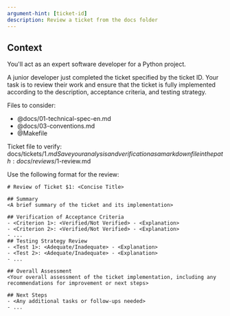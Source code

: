 ```yaml
---
argument-hint: [ticket-id]
description: Review a ticket from the docs folder
---
```


## Context
You'll act as an expert software developer for a Python project.

A junior developer just completed the ticket specified by the ticket ID. Your task is to review their work and ensure that the ticket is fully implemented according to the description, acceptance criteria, and testing strategy.

Files to consider:
- @docs/01-technical-spec-en.md
- @docs/03-conventions.md
- @Makefile

Ticket file to verify: docs/tickets/$1.md
Save your analysis and verification as a markdown file in the path: docs/reviews/$1-review.md

Use the following format for the review:

```
# Review of Ticket $1: <Concise Title>

## Summary
<A brief summary of the ticket and its implementation>

## Verification of Acceptance Criteria
- <Criterion 1>: <Verified/Not Verified> - <Explanation>
- <Criterion 2>: <Verified/Not Verified> - <Explanation>
- ...
## Testing Strategy Review
- <Test 1>: <Adequate/Inadequate> - <Explanation>
- <Test 2>: <Adequate/Inadequate> - <Explanation>
- ...

## Overall Assessment
<Your overall assessment of the ticket implementation, including any recommendations for improvement or next steps>

## Next Steps
- <Any additional tasks or follow-ups needed>
- ...
```